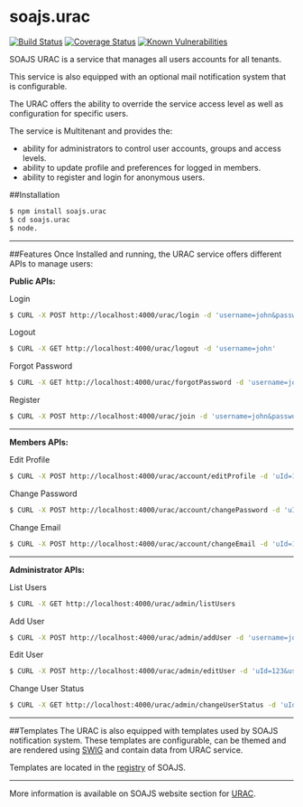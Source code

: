 # soajs.urac
[![Build Status](https://travis-ci.org/soajs/soajs.urac.svg?branch=master)](https://travis-ci.org/soajs/soajs.urac)
[![Coverage Status](https://coveralls.io/repos/soajs/soajs.urac/badge.png)](https://coveralls.io/r/soajs/soajs.urac)
[![Known Vulnerabilities](https://snyk.io/test/github/soajs/soajs.urac/badge.svg)](https://snyk.io/test/github/soajs/soajs.urac)

SOAJS URAC is a service that manages all users accounts for all tenants.

This service is also equipped with an optional mail notification system that is configurable.

The URAC offers the ability to override the service access level as well as configuration for specific users.

The service is Multitenant and provides the:

* ability for administrators to control user accounts, groups and access levels.
* ability to update profile and preferences for logged in members.
* ability to register and login for anonymous users.


##Installation

```sh
$ npm install soajs.urac
$ cd soajs.urac
$ node.
```

---

##Features
Once Installed and running, the URAC service offers different APIs to manage users:

**Public APIs:**

Login
```bash
$ CURL -X POST http://localhost:4000/urac/login -d 'username=john&password=johnpassword'
```
Logout
```bash
$ CURL -X GET http://localhost:4000/urac/logout -d 'username=john'
```
Forgot Password
```bash
$ CURL -X GET http://localhost:4000/urac/forgotPassword -d 'username=john&email=johndoe@domain.com'
```
Register
```bash
$ CURL -X POST http://localhost:4000/urac/join -d 'username=john&password=johnpassword&firstName=John&lastName=Doe&email=johndoe@domain.com'
```

---

**Members APIs:**

Edit Profile
```bash
$ CURL -X POST http://localhost:4000/urac/account/editProfile -d 'uId=123&username=john&firstName=John&lastName=Doe&profile={'gender':'male'}'
```
Change Password
```bash
$ CURL -X POST http://localhost:4000/urac/account/changePassword -d 'uId=123&oldPassword=johnoldpassword&password=johnpassword&confirmation=johnpassword'
```
Change Email
```bash
$ CURL -X POST http://localhost:4000/urac/account/changeEmail -d 'uId=123&email=newemail@domain.com'
```

---

**Administrator APIs:**

List Users
```bash
$ CURL -X GET http://localhost:4000/urac/admin/listUsers
```
Add User
```bash
$ CURL -X POST http://localhost:4000/urac/admin/addUser -d 'username=john&firstName=John&lastName=Doe&email=johndoe@domain.com'
```
Edit User
```bash
$ CURL -X POST http://localhost:4000/urac/admin/editUser -d 'uId=123&username=john&firstName=John&lastName=Doe&email=johndoe@domain.com&status=active'
```
Change User Status
```bash
$ CURL -X GET http://localhost:4000/urac/admin/changeUserStatus -d 'uId=123&status=active'
```

---

##Templates
The URAC is also equipped with templates used by SOAJS notification system.
These templates are configurable, can be themed and are rendered using [SWIG](http://www.swig.org) and contain data from URAC service.

Templates are located in the [registry](https://soajsorg.atlassian.net/wiki/spaces/SOAJ/pages/61354289/Registry) of SOAJS.

---

More information is available on SOAJS website section for [URAC](https://soajsorg.atlassian.net/wiki/spaces/URAC).